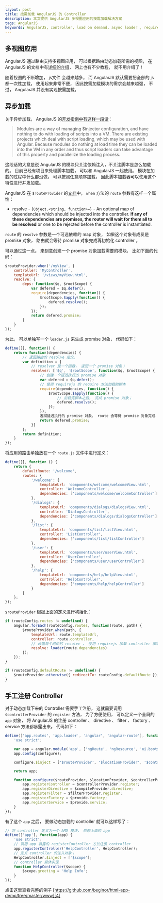 ```yaml
---
layout: post
title: 按需加载 AngularJS 的 Controller
description: 本文提供 AngularJS 多视图应用的按需加载解决方案
tags: AngularJS
keywords: AngularJS, controller, load on demand, async loader , requirejs 
---
```


## 多视图应用

AngularJS 通过路由支持多视图应用， 可以根据路由动态加载所需的视图， 在 AngularJS 的文档中有[详细的介绍][1]，  网上也有不少教程， 就不用介绍了！

随着视图的不断增加， js文件 会越来越多， 而 AngularJS 默认需要把全部的 js 都一次性加载， 使用起来非常不便， 因此按需加载模块的需求会越来越强， 不过， AngularJS 并没有实现按需加载。

## 异步加载

关于异步加载， AngularJS 的[开发指南中有这样一段话][2]：

> Modules are a way of managing $injector configuration, and have nothing to do with loading of scripts into a VM. There are existing projects which deal with script loading, which may be used with Angular. Because modules do nothing at load time they can be loaded into the VM in any order and thus script loaders can take advantage of this property and parallelize the loading process.

这段话的大意是说 AngularJS 的模块只关注依赖注入，不关注脚本是怎么加载的。 目前已经有项目来处理脚本加载， 可以和 AngularJS 一起使用。  模块在加载的过程中什么都没做， 可以按照任意顺序加载， 因此脚本加载器可以使用这个特性进行并发加载。

AngularJS 在 `$routeProvider` 的[文档][3]中， `when` 方法的 `route` 参数有这样一个属性：

- resolve - `{Object.<string, function>=}` - An optional map of dependencies which should be injected into the controller. **If any of these dependencies are promises, the router will wait for them all to be resolved** or one to be rejected before the controller is instantiated. 

`route` 的 `resolve` 参数是一个可选依赖的 map 对象， 如果这个对象有成员是 promise 对象， 路由就会等待 promise 对象完成再初始化 controller 。

可以通过这一点， 来刻意创建一个 promise 对象加载需要的模块，  比如下面的代码：

```js
$routeProvider.when('/myView', {
    controller: 'MyController',
    templateUrl: '/views/myView.html',
    resolve: {
        deps: function($q, $rootScope) {
            var defered = $q.defer();
            require(dependencies, function() {
                $rootScope.$apply(function() {
                    defered.resolve();
                });
            });
            return defered.promise;
        }
    }
});
```

为此， 可以单独写一个 `loader.js`  来生成 promise 对象， 代码如下：

```js
define([], function() {
    return function(dependencies) {
        // 返回路由的 resolve 定义， 
        var definition = {
            // resolver 是一个函数， 返回一个 promise 对象；
            resolver: ['$q', '$rootScope', function($q, $rootScope) {
                // 创建一个延迟执行的 promise 对象
                var defered = $q.defer();
                // 使用 requirejs 的 require 方法加载的脚本
                require(dependencies, function() {
                    $rootScope.$apply(function() {
                        // 加载完脚本之后， 完成 promise 对象；
                        defered.resolve();
                    });
                });
                返回延迟执行的 promise 对象， route 会等待 promise 对象完成
                return defered.promise;
            }]
        };
        return definition;
    }
});
```

将应用的路由单独放在一个 `route.js` 文件中进行定义：

```js
define([], function () {
    return {
        defaultRoute: '/welcome',
        routes: {
            '/welcome': {
                templateUrl: 'components/welcome/welcomeView.html',
                controller: 'WelcomeController',
                dependencies: ['components/welcome/welcomeController']
            },
            '/dialogs': {
                templateUrl: 'components/dialogs/dialogsView.html',
                controller: 'DialogsController',
                dependencies: ['components/dialogs/dialogsController']
            },
            '/list': {
                templateUrl: 'components/list/listView.html',
                controller: 'ListController',
                dependencies: ['components/list/listController']
            },
            '/user': {
                templateUrl: 'components/user/userView.html',
                controller: 'UserController',
                dependencies: ['components/user/userController']
            },
            '/help': {
                templateUrl: 'components/help/helpView.html',
                controller: 'HelpController',
                dependencies: ['components/help/helpController']
            }
        }
    };
});
```

`$routeProvider` 根据上面的定义进行初始化：

```js
if (routeConfig.routes != undefined) {
    angular.forEach(routeConfig.routes, function(route, path) {
        $routeProvider.when(path, {
            templateUrl: route.templateUrl,
            controller: route.controller,
            // 设置每个路由的 resolve ， 使用 requirejs 加载 controller 脚本
            resolve: loader(route.dependencies)
        });
    });
}

if (routeConfig.defaultRoute != undefined) {
    $routeProvider.otherwise({ redirectTo: routeConfig.defaultRoute });
}
```

## 手工注册 Controller

对于动态加载下来的 Controller 需要手工注册， 这就需要调用 `$controllerProvider` 的 `register` 方法， 为了方便使用， 可以定义一个全局的 `app` 对象， 将 AngularJS 的注册 controller 、 directive 、 filter 、 factory 、 service 方法都暴露出来， 代码如下：

```js
define(['app.routes', 'app.loader', 'angular', 'angular-route'], function (config, loader) {
    'use strict';

    var app = angular.module('app', ['ngRoute', 'ngResource', 'ui.bootstrap']);
    app.config(configure);

    configure.$inject = ['$routeProvider', '$locationProvider', '$controllerProvider', '$compileProvider', '$filterProvider', '$provide'];

    return app;

    function configure($routeProvider, $locationProvider, $controllerProvider, $compileProvider, $filterProvider, $provide) {
        app.registerController = $controllerProvider.register;
        app.registerDirective = $compileProvider.directive;
        app.registerFilter = $filterProvider.register;
        app.registerFactory = $provide.factory;
        app.registerService = $provide.service;
    }
});
```

有了这个 `app` 之后， 要做动态加载的 controller 就可以这样写了：

```js
// 将 controller 定义为一个 AMD 模块， 依赖上面的 app
define(['app'], function(app) {
    'use strict';
    // 调用 app 暴露的 registerController 方法注册 controller
    app.registerController('HelpController', HelpController);
    // 定义 controller 的注入对象；
    HelpController.$inject = ['$scope'];
    // controller 具体实现
    function HelpController($scope) {
        $scope.greeting = 'Help Info';
    }
});
```

点击这里查看完整的例子 [https://github.com/beginor/html-app-demo/tree/master/www][4]

[1]: https://code.angularjs.org/1.3.2/docs/api/ngRoute/service/$route#example
[2]: https://docs.angularjs.org/guide/module
[3]: https://docs.angularjs.org/api/ngRoute/provider/$routeProvider
[4]: https://github.com/beginor/html-app-demo/tree/master/www